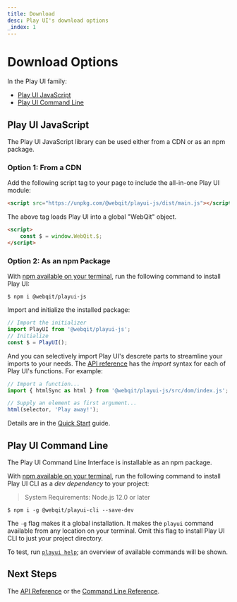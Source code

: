 ```yaml
---
title: Download
desc: Play UI's download options
_index: 1
---
```

# Download Options

In the Play UI family:

+ [Play UI JavaScript](#play-ui-javascript)
+ [Play UI Command Line](#play-ui-command-line)

## Play UI JavaScript

The Play UI JavaScript library can be used either from a CDN or as an npm package.

### Option 1: From a CDN

Add the following script tag to your page to include the all-in-one Play UI module:

```html
<script src="https://unpkg.com/@webqit/playui-js/dist/main.js"></script>
```

The above tag loads Play UI into a global "WebQit" object.

```html
<script>
    const $ = window.WebQit.$;
</script>
```

### Option 2: As an npm Package

With [npm available on your terminal](https://docs.npmjs.com/downloading-and-installing-node-js-and-npm), run the following command to install Play UI:

```text
$ npm i @webqit/playui-js
```

Import and initialize the installed package:

```js
// Import the initializer
import PlayUI from '@webqit/playui-js';
// Initialize
const $ = PlayUI();
```

And you can selectively import Play UI's descrete parts to streamline your imports to your needs. The [API reference](../../api) has the *import* syntax for each of Play UI's functions. For example:

```js
// Import a function...
import { htmlSync as html } from '@webqit/playui-js/src/dom/index.js';

// Supply an element as first argument...
html(selector, 'Play away!');
```

Details are in the [Quick Start](../overview#use-as-descrete-utilities) guide.

## Play UI Command Line

The Play UI Command Line Interface is installable as an npm package.

With [npm available on your terminal](https://docs.npmjs.com/downloading-and-installing-node-js-and-npm), run the following command to install Play UI CLI as a *dev dependency* to your project:

> System Requirements: Node.js 12.0 or later

```text
$ npm i -g @webqit/playui-cli --save-dev
```

The `-g` flag makes it a global installation. It makes the `playui` command available from any location on your terminal. Omit this flag to install Play UI CLI to just your project directory.

To test, run [`playui help`](../../cli/help); an overview of available commands will be shown.

## Next Steps

The [API Reference](../../api) or the [Command Line Reference](../../cli).